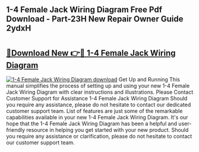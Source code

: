 ## 1-4 Female Jack Wiring Diagram Free Pdf Download - Part-23H New Repair Owner Guide 2ydxH

# <h2><a href="http://dfu7sg.blite.top/?on=1-4+Female+Jack+Wiring+Diagram">🔗Download New 👉🔴 1-4 Female Jack Wiring Diagram</a></h2>

[![1-4 Female Jack Wiring Diagram download](https://i.imgur.com/lujVjoI.png)](http://dfu7sg.blite.top/?on=1-4+Female+Jack+Wiring+Diagram)
Get Up and Running This manual simplifies the process of setting up and using your new 1-4 Female Jack Wiring Diagram with clear instructions and illustrations. Please Contact Customer Support for Assistance 1-4 Female Jack Wiring Diagram Should you require any assistance, please do not hesitate to contact our dedicated customer support team. List of features are just some of the remarkable capabilities available in your new 1-4 Female Jack Wiring Diagram. It's our hope that the 1-4 Female Jack Wiring Diagram has been a helpful and user-friendly resource in helping you get started with your new product. Should you require any assistance or clarification, please do not hesitate to contact our customer support team.
